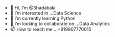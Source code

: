 - 👋 Hi, I’m @Shadabala
- 👀 I’m interested in ...Data Science
- 🌱 I’m currently learning Python
- 💞️ I’m looking to collaborate on ...Data Analytics
- 📫 How to reach me ...+919807770015

<!---
Shadabala/Shadabala is a ✨ special ✨ repository because its `README.md` (this file) appears on your GitHub profile.
You can click the Preview link to take a look at your changes.
--->
